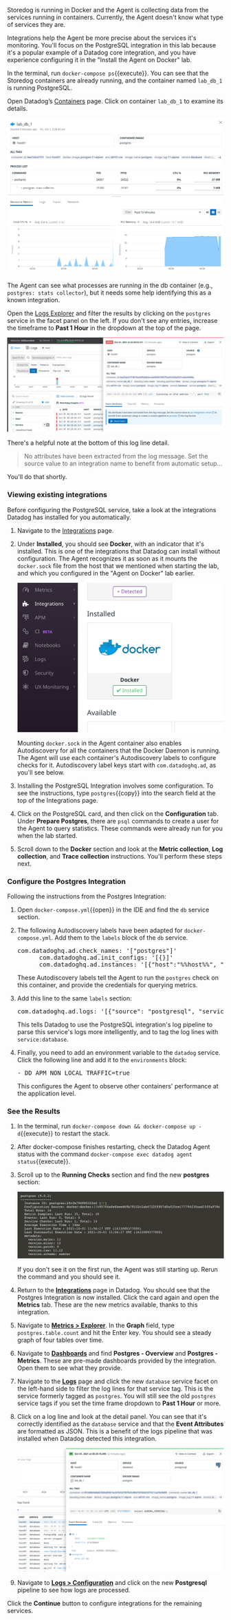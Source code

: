 Storedog is running in Docker and the Agent is collecting data from the services running in containers. Currently, the Agent doesn't know what type of services they are. 

Integrations help the Agent be more precise about the services it's monitoring. You'll focus on the PostgreSQL integration in this lab because it's a popular example of a Datadog core integration, and you have experience configuring it in the "Install the Agent on Docker" lab.

In the terminal, run `docker-compose ps`{{execute}}. You can see that the Storedog containers are already running, and the container named `lab_db_1` is running PostgreSQL. 

Open Datadog’s [Containers](https://app.datadoghq.com/containers) page. Click on container `lab_db_1` to examine its details.

![DB service pre-integration template](./assets/postgres-pre-integration.png)

The Agent can see what processes are running in the db container (e.g., `postgres: stats collector`), but it needs some help identifying this as a known integration.

Open the [Logs Explorer](https://app.datadoghq.com/logs) and filter the results by clicking on the `postgres` service in the facet panel on the left. If you don't see any entries, increase the timeframe to **Past 1 Hour** in the dropdown at the top of the page.

![DB logs are in bad shape](./assets/postgres-logs-pre-integration.png)

There's a helpful note at the bottom of this log line detail. 

> No attributes have been extracted from the log message. Set the source value to an integration name to benefit from automatic setup...

You'll do that shortly.

### Viewing existing integrations

Before configuring the PostgreSQL service, take a look at the integrations Datadog has installed for you automatically.

1. Navigate to the [Integrations](https://app.datadoghq.com/account/settings#integrations) page. 

2. Under **Installed**, you should see **Docker**, with an indicator that it's installed. This is one of the integrations that Datadog can install without configuration. The Agent recognizes it as soon as it mounts the `docker.sock` file from the host that we mentioned when starting the lab, and which you configured in the "Agent on Docker" lab earlier.

    ![Docker integration autodiscovered](./assets/docker-autodiscovered.png)

    Mounting `docker.sock` in the Agent container also enables Autodiscovery for all the containers that the Docker Daemon is running. The  Agent will use each container's Autodiscovery labels to configure checks for it. Autodiscovery label keys start with `com.datadoghq.ad`, as you'll see below. 

3. Installing the PostgreSQL Integration involves some configuration. To see the instructions, type `postgres`{{copy}} into the search field at the top of the Integrations page. 

4. Click on the PostgreSQL card, and then click on the **Configuration** tab. Under **Prepare Postgres**, there are `psql` commands to create a user for the Agent to query statistics. These commands were already run for you when the lab started.

5. Scroll down to the **Docker** section and look at the **Metric collection**, **Log collection**, and **Trace collection** instructions. You'll perform these steps next.  

### Configure the Postgres Integration

Following the instructions from the Postgres Integration:

1. Open `docker-compose.yml`{{open}} in the IDE and find the `db` service section.

2. The following Autodiscovery labels have been adapted for `docker-compose.yml`. Add them to the `labels` block of the `db` service.

    <pre class="file" data-filename="docker-compose.yml" data-target="insert" data-marker="# postgres integration template here">
   com.datadoghq.ad.check_names: '["postgres"]'
         com.datadoghq.ad.init_configs: '[{}]'
         com.datadoghq.ad.instances: '[{"host":"%%host%%", "port":5432,"username":"datadog","password":"datadog"}]'</pre>

    These Autodiscovery labels tell the Agent to run the `postgres` check on this container, and provide the credentials for querying metrics.

3. Add this line to the same `labels` section:

    <pre class="file" data-filename="docker-compose.yml" data-target="insert" data-marker="# postgres logs label here">
   com.datadoghq.ad.logs: '[{"source": "postgresql", "service": "database"}]'</pre>

    This tells Datadog to use the PostgreSQL integration's log pipeline to parse this service's logs more intelligently, and to tag the log lines with `service:database`.

4. Finally, you need to add an environment variable to the `datadog` service. Click the following line and add it to the `environments` block:

    <pre class="file" data-filename="docker-compose.yml" data-target="insert" data-marker="# agent non-local apm here">
   - DD_APM_NON_LOCAL_TRAFFIC=true</pre>

    This configures the Agent to observe other containers' performance at the application level.

### See the Results

1. In the terminal, run `docker-compose down && docker-compose up -d`{{execute}} to restart the stack.

2. After docker-compose finishes restarting, check the Datadog Agent status with the command `docker-compose exec datadog agent status`{{execute}}.

3. Scroll up to the **Running Checks** section and find the new **postgres** section:

    ![Postgres check OK](./assets/postgres-check-ok.png)

    If you don't see it on the first run, the Agent was still starting up. Rerun the command and you should see it.

4. Return to the <a href="https://app.datadoghq.com/account/settings#integrations" target="_datadog">**Integrations**</a> page in Datadog. You should see that the Postgres Integration is now installed. Click the card again and open the **Metrics** tab. These are the new metrics available, thanks to this integration.

5. Navigate to <a href="https://app.datadoghq.com/metric/explorer" target="_datadog">**Metrics > Explorer**</a>. In the **Graph** field, type `postgres.table.count` and hit the Enter key. You should see a steady graph of four tables over time.

6. Navigate to <a href="https://app.datadoghq.com/dashboard/lists" target="_datadog">**Dashboards**</a> and find **Postgres - Overview** and **Postgres - Metrics**. These are pre-made dashboards provided by the integration. Open them to see what they provide.

7. Navigate to the <a href="https://app.datadoghq.com/logs" target="_datadog">**Logs**</a> page and click the new `database` service facet on the left-hand side to filter the log lines for that service tag. This is the service formerly tagged as `postgres`. You will still see the old `postgres` service tags if you set the time frame dropdown to **Past 1 Hour** or more.

8. Click on a log line and look at the detail panel. You can see that it's correctly identified as the `database` service and that the **Event Attributes** are formatted as JSON. This is a benefit of the logs pipeline that was installed when Datadog detected this integration.

    ![Postgres logs nicer](./assets/postgres-log-post-config.png)

9. Navigate to <a href="https://app.datadoghq.com/logs/pipelines" target="_datadog">**Logs > Configuration**</a> and click on the new **Postgresql** pipeline to see how logs are processed.

Click the **Continue** button to configure integrations for the remaining services. 
